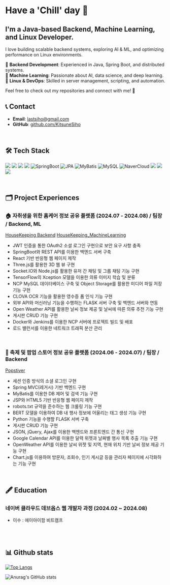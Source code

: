 # Have a 'Chill' day 🫠

## I'm a **Java-based Backend, Machine Learning, and Linux Developer**.  
I love building scalable backend systems, exploring AI & ML, and optimizing performance on Linux environments.  

🔹 **Backend Development**: Experienced in Java, Spring Boot, and distributed systems.  
🔹 **Machine Learning**: Passionate about AI, data science, and deep learning.  
🔹 **Linux & DevOps**: Skilled in server management, scripting, and automation.  

Feel free to check out my repositories and connect with me! 🚀  


## 📞 Contact
- **Email**: lastsiho@gmail.com
- **GitHub**: [github.com/KitsuneSiho](https://github.com/KitsuneSiho)

<br>

## 🛠 Tech Stack
<img src="https://img.shields.io/badge/java-007396?style=flat-square&logo=java&logoColor=white"/> <img src="https://img.shields.io/badge/C-A8B9CC?style=flat-square&logo=C&logoColor=white"/> <img src="https://img.shields.io/badge/Python-3776AB?style=flat-square&logo=Python&logoColor=white"/>
<img src="https://img.shields.io/badge/JavaScript-F7DF1E?style=flat-square&logo=javascript&logoColor=black"/> ![SpringBoot](https://img.shields.io/badge/SpringBoot-6DB33F?style=flat-square&logo=springboot&logoColor=white) ![JPA](https://img.shields.io/badge/JPA-6DB33F?style=flat-square&logo=spring&logoColor=white) ![MyBatis](https://img.shields.io/badge/MyBatis-000000?style=flat-square&logo=mybatis&logoColor=white) ![MySQL](https://img.shields.io/badge/MySQL-4479A1?style=flat-square&logo=mysql&logoColor=white)
![NaverCloud](https://img.shields.io/badge/NaverCloud-03C75A?style=flat-square&logo=naver&logoColor=white) <img src="https://img.shields.io/badge/Google Cloud-4285F4?style=flat-square&logo=Google Cloud&logoColor=white"/> <img src="https://img.shields.io/badge/Linux-FCC624?style=flat-square&logo=linux&logoColor=black"/> <img src="https://img.shields.io/badge/Docker-2496ED?style=flat-square&logo=Docker&logoColor=white"/>

<br>

## 🗂️ Project Experiences

### 🏠 자취생을 위한 홈케어 정보 공유 플랫폼 (2024.07 - 2024.08) / 팀장 / Backend, ML
[HouseKeeping Backend](https://github.com/KitsuneSiho/HOUSEKEEPING_BACKEND)
[HouseKeeping_MachineLearning](https://github.com/KitsuneSiho/HOUSEKEEPING_ML)
- JWT 인증을 통한 OAuth2 소셜 로그인 구현으로 보안 요구 사항 충족
- SpringBoot와 REST API를 이용한 백엔드 서버 구축
- React 기반 반응형 웹 페이지 제작
- Three.js를 활용한 3D 웹 뷰 구현
- Socket.IO와 Node.js를 활용한 유저 간 채팅 및 그룹 채팅 기능 구현
- TensorFlow의 Xception 모델을 이용한 의류 이미지 학습 및 분류
- NCP MySQL 데이터베이스 구축 및 Object Storage를 활용한 미디어 파일 저장 기능 구현
- CLOVA OCR 기능을 활용한 영수증 폼 인식 기능 구현
- 외부 API와 머신러닝 기능을 수행하는 FLASK 서버 구축 및 백엔드 서버와 연동
- Open Weather API를 활용한 날씨 정보 제공 및 날씨에 따른 의류 추천 기능 구현
- 게시판 CRUD 기능 구현
- Docker와 Jenkins를 이용한 NCP 서버에 프로젝트 빌드 및 배포
- 로드 밸런서를 이용한 네트워크 트래픽 분산 관리

<br>

### 🎇 축제 및 팝업 스토어 정보 공유 플랫폼 (2024.06 - 2024.07) / 팀장 / Backend
[Popstiver](https://github.com/KitsuneSiho/POPSTIVER_GRADLE_MVC)
- 세션 인증 방식의 소셜 로그인 구현
- Spring MVC(레거시) 기반 백엔드 구현
- MyBatis를 이용한 DB 제어 및 검색 기능 구현
- JSP와 HTML5 기반 반응형 웹 페이지 제작
- robots.txt 규약을 준수하는 웹 크롤링 기능 구현
- BERT 모델을 이용하여 DB 내 행사 정보에 어울리는 태그 생성 기능 구현
- Python 기능을 수행할 FLASK 서버 구축
- 게시판 CRUD 기능 구현
- JSON, jQuery, Ajax를 이용한 백엔드와 프론트엔드 간 통신 구현
- Google Calendar API를 이용한 달력 위젯과 날짜별 행사 목록 추출 기능 구현
- OpenWeather API를 이용한 날씨 위젯 및 지역, 현재 위치 기반 날씨 정보 제공 기능 구현
- Chart.js를 이용하여 방문자, 조회수, 인기 게시글 등을 관리자 페이지에 시각화하는 기능 구현

<br>

## 🖋️ Education

### 네이버 클라우드 데브옵스 웹 개발자 과정 (2024.02 ~ 2024.08)
- 이수 : 에이아이팜 비트캠프

<br>
<br>

## 📊 Github stats
[![Top Langs](https://github-readme-stats.vercel.app/api/top-langs/?username=KitsuneSiho)](https://github.com/anuraghazra/github-readme-stats)</p>


![Anurag's GitHub stats](https://github-readme-stats.vercel.app/api?username=KitsuneSiho&show_icons=true&theme=radical)


